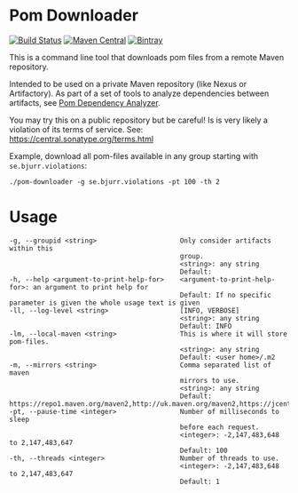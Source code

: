 # Pom Downloader
[![Build Status](https://travis-ci.org/tomasbjerre/pom-downloader.svg?branch=master)](https://travis-ci.org/tomasbjerre/pom-downloader)
[![Maven Central](https://maven-badges.herokuapp.com/maven-central/se.bjurr.pomdownloader/pom-downloader/badge.svg)](https://maven-badges.herokuapp.com/maven-central/se.bjurr.pomdownloader/pom-downloader)
[![Bintray](https://api.bintray.com/packages/tomasbjerre/tomasbjerre/se.bjurr.pomdownloader%3Apom-downloader/images/download.svg) ](https://bintray.com/tomasbjerre/tomasbjerre/se.bjurr.pomdownloader%3Apom-downloader/_latestVersion)

This is a command line tool that downloads pom files from a remote Maven repository.

Intended to be used on a private Maven repository (like Nexus or Artifactory). As part of a set of tools to analyze dependencies between artifacts, see [Pom Dependency Analyzer](https://github.com/tomasbjerre/pom-dependency-analyzer).

You may try this on a public repository but be careful! Is is very likely a violation of its terms of service. See: https://central.sonatype.org/terms.html

Example, download all pom-files available in any group starting with `se.bjurr.violations`:
```shell
./pom-downloader -g se.bjurr.violations -pt 100 -th 2
```

# Usage

```shell
-g, --groupid <string>                     Only consider artifacts within this 
                                           group.
                                           <string>: any string
                                           Default: 
-h, --help <argument-to-print-help-for>    <argument-to-print-help-for>: an argument to print help for
                                           Default: If no specific parameter is given the whole usage text is given
-ll, --log-level <string>                  [INFO, VERBOSE]
                                           <string>: any string
                                           Default: INFO
-lm, --local-maven <string>                This is where it will store pom-files.
                                           <string>: any string
                                           Default: <user home>/.m2
-m, --mirrors <string>                     Comma separated list of maven 
                                           mirrors to use.
                                           <string>: any string
                                           Default: https://repo1.maven.org/maven2,http://uk.maven.org/maven2,https://jcenter.bintray.com
-pt, --pause-time <integer>                Number of milliseconds to sleep 
                                           before each request.
                                           <integer>: -2,147,483,648 to 2,147,483,647
                                           Default: 100
-th, --threads <integer>                   Number of threads to use.
                                           <integer>: -2,147,483,648 to 2,147,483,647
                                           Default: 1
```
